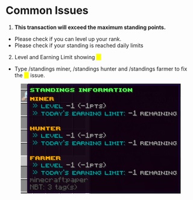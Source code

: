 # Common Issues

1. **This transaction will exceed the maximum standing points.**

* Please check if you can level up your rank.
* Please check if your standing is reached daily limits

2. Level and Earning Limit showing _<mark style="color:yellow;">**-1**</mark>_

* Type /standings miner, /standings hunter and /standings farmer to fix the <mark style="color:yellow;">**-1**</mark> issue.

<figure><img src="../../.gitbook/assets/image (7).png" alt=""><figcaption></figcaption></figure>

